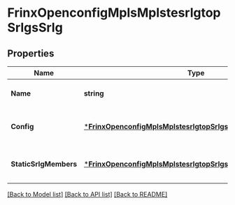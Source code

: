 # FrinxOpenconfigMplsMplstesrlgtopSrlgsSrlg

## Properties
Name | Type | Description | Notes
------------ | ------------- | ------------- | -------------
**Name** | **string** | Optional[The SRLG group identifier] REF:Optional.empty | [optional] [default to null]
**Config** | [***FrinxOpenconfigMplsMplstesrlgtopSrlgsSrlgConfig**](frinx.openconfig.mpls.mplstesrlgtop.srlgs.srlg.Config.md) | Optional[Configuration parameters related to the SRLG] REF:Optional.empty | [optional] [default to null]
**StaticSrlgMembers** | [***FrinxOpenconfigMplsMplstesrlgtopSrlgsSrlgStaticSrlgMembers**](frinx.openconfig.mpls.mplstesrlgtop.srlgs.srlg.StaticSrlgMembers.md) | Optional[SRLG members for static (not flooded) SRLGs ] REF:Optional.empty | [optional] [default to null]

[[Back to Model list]](../README.md#documentation-for-models) [[Back to API list]](../README.md#documentation-for-api-endpoints) [[Back to README]](../README.md)


